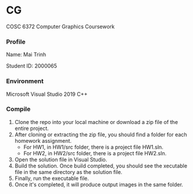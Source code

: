 # CG
COSC 6372 Computer Graphics Coursework

### Profile
Name: Mai Trinh

Student ID: 2000065

### Environment
Microsoft Visual Studio 2019 C++ 
### Compile
1. Clone the repo into your local machine or download a zip file of the entire project.
2. After cloning or extracting the zip file, you should find a folder for each homework assignment.
    * For HW1, in HW1/src folder, there is a project file HW1.sln.
    * For HW2, in HW2/src folder, there is a project file HW2.sln.
3. Open the solution file in Visual Studio.
4. Build the solution. Once build completed, you should see the xecutable file in the same directory as the solution file.
5. Finally, run the executable file.
6. Once it's completed, it will produce output images in the same folder.
